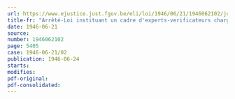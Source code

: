 ```yaml
---
url: https://www.ejustice.just.fgov.be/eli/loi/1946/06/21/1946062102/justel
title-fr: "Arrêté-Loi instituant un cadre d'experts-verificateurs chargés de procéder, dans les entreprises industrielles, commerciales et agricoles, à toutes investigations et enquêtes utiles au contrôle de la formation du prix des produits et services soumis à taxations ou barèmes officiels"
date: 1946-06-21
source:
number: 1946062102
page: 5405
case: 1946-06-21/02
publication: 1946-06-24
starts:
modifies:
pdf-original:
pdf-consolidated:
---
```


